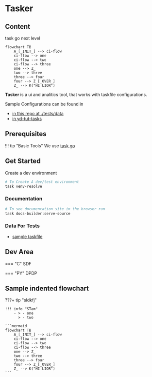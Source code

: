 # Tasker


## Content

task go next level

```mermaid
flowchart TB
    A_[_INIT_] --> ci-flow
    ci-flow --> one
    ci-flow --> two
    ci-flow --> three
    one --> Z_
    two --> three
    three --> four
    four --> Z_[_OVER_]
    Z_ --> K("HI LIOR")
```


**Tasker**  is a ui and analitics tool,
that works with taskfile configurations.

Sample Configurations can be found in

- [in this repo at ./tests/data](./tests/data)
- [in yd-tut-tasks](http://yairdar.github.io/ydu-tasfile-tut)

## Prerequisites

!!! tip "Basic Tools"
    We use [task go](http://taskfile.dev)

## Get Started

Create a dev environment

```bash
# To Create A dev/test environment
task venv-resolve

```
### Documentation

```bash
# To see documentation site in the browser run
task docs-builder:serve-source
```

### Data For Tests

- [sample taskfile](./tests/data/sample-task/Taskfile.yml)

## Dev Area

=== "C"
    SDF

=== "PY"
    DPDP

## Sample indented flowchart
???+ tip "sldkfj"

    !!! info "STam"
        - > - one
          > - two

    ```mermaid
    flowchart TB
        A_[_INIT_] --> ci-flow
        ci-flow --> one
        ci-flow --> two
        ci-flow --> three
        one --> Z_
        two --> three
        three --> four
        four --> Z_[_OVER_]
        Z_ --> K("HI LIOR")
    ```
